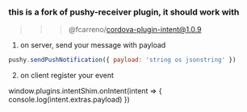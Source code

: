 ### this is a fork of pushy-receiver plugin, it should work with

>>> @fcarreno/cordova-plugin-intent@1.0.9

1. on server, send your message with payload

```js
pushy.sendPushNotification({ payload: 'string os jsonstring' })
```

2. on client register your event

window.plugins.intentShim.onIntent(intent => {
  console.log(intent.extras.payload)
})
